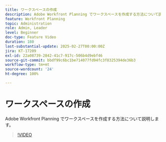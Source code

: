 ```yaml
---
title: ワークスペースの作成
description: Adobe Workfront Planning でワークスペースを作成する方法について説明します。
feature: Workfront Planning
topic: Administration
role: Admin, Leader
level: Beginner
doc-type: Feature Video
duration: 180
last-substantial-update: 2025-02-27T00:00:00Z
jira: KT-17209
exl-id: 22a08739-2842-41c7-917c-506b4d9ebf46
source-git-commit: bbdf99c6bc1be714077fd94fc3f8325394de36b3
workflow-type: tm+mt
source-wordcount: '24'
ht-degree: 100%

---
```


# ワークスペースの作成

Adobe Workfront Planning でワークスペースを作成する方法について説明します。

>[!VIDEO](https://video.tv.adobe.com/v/3448262/?learn=on&enablevpops=1&captions=jpn)
